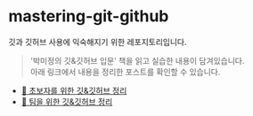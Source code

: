 # mastering-git-github
깃과 깃허브 사용에 익숙해지기 위한 레포지토리입니다.

> '박미정의 깃&깃허브 입문' 책을 읽고 실습한 내용이 담겨있습니다.  
> 아래 링크에서 내용을 정리한 포스트를 확인할 수 있습니다.  
- [📖 초보자를 위한 깃&깃허브 정리](https://velog.io/@khakhid/%EC%B4%88%EB%B3%B4%EC%9E%90%EB%A5%BC-%EC%9C%84%ED%95%9C-%EA%B9%83%EA%B9%83%ED%97%88%EB%B8%8C)  
- [🤝 팀을 위한 깃&깃허브 정리](https://velog.io/@khakhid/%ED%8C%80%EC%9D%84-%EC%9C%84%ED%95%9C-%EA%B9%83%EA%B9%83%ED%97%88%EB%B8%8C)  

